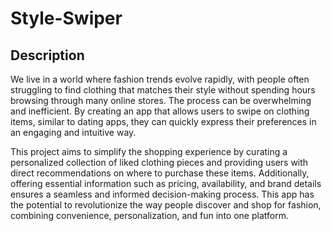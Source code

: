 # Style-Swiper

## Description

We live in a world where fashion trends evolve rapidly, with people often struggling to find clothing that matches their style without spending hours browsing through many online stores. The process can be overwhelming and inefficient. By creating an app that allows users to swipe on clothing items, similar to dating apps, they can quickly express their preferences in an engaging and intuitive way.

This project aims to simplify the shopping experience by curating a personalized collection of liked clothing pieces and providing users with direct recommendations on where to purchase these items. Additionally, offering essential information such as pricing, availability, and brand details ensures a seamless and informed decision-making process. This app has the potential to revolutionize the way people discover and shop for fashion, combining convenience, personalization, and fun into one platform.

